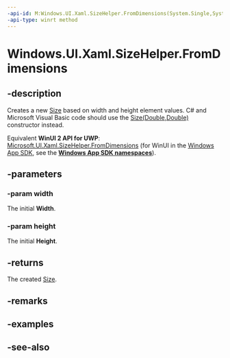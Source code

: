 ```yaml
---
-api-id: M:Windows.UI.Xaml.SizeHelper.FromDimensions(System.Single,System.Single)
-api-type: winrt method
---
```


<!-- Method syntax
public Windows.Foundation.Size FromDimensions(System.Single width, System.Single height)
-->

# Windows.UI.Xaml.SizeHelper.FromDimensions

## -description

Creates a new [Size](../windows.foundation/size.md) based on width and height element values. C# and Microsoft Visual Basic code should use the [Size(Double,Double)](/dotnet/api/windows.foundation.size.-ctor?view=dotnet-uwp-10.0&preserve-view=true) constructor instead.

Equivalent **WinUI 2 API for UWP**: [Microsoft.UI.Xaml.SizeHelper.FromDimensions](/windows/winui/api/microsoft.ui.xaml.sizehelper.fromdimensions) (for WinUI in the [Windows App SDK](/windows/apps/windows-app-sdk/), see the **[Windows App SDK namespaces](/windows/windows-app-sdk/api/winrt/)**).

## -parameters

### -param width

The initial **Width**.

### -param height

The initial **Height**.

## -returns

The created [Size](../windows.foundation/size.md).

## -remarks

## -examples

## -see-also
